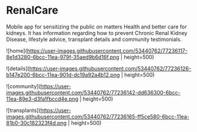 # RenalCare

Mobile app for sensitizing the public on matters Health and better care for kidneys. It has information regarding how to prevent Chronic Renal Kidney Disease, lifestyle advice, transplant details and community testimonials.

![home](https://user-images.githubusercontent.com/53440762/77236117-8e1d3280-6bcc-11ea-979f-35aed9b6d16f.png | height=500)

![details](https://user-images.githubusercontent.com/53440762/77236126-b147e200-6bcc-11ea-901d-dc19a92a4b12.png | height=500)

![community](https://user-images.githubusercontent.com/53440762/77236142-dd636300-6bcc-11ea-89e3-d3fa1fbccd4e.png | height=500)

![transplants](https://user-images.githubusercontent.com/53440762/77236165-ff5ce580-6bcc-11ea-81b0-30c182323f4d.png | height=500)
